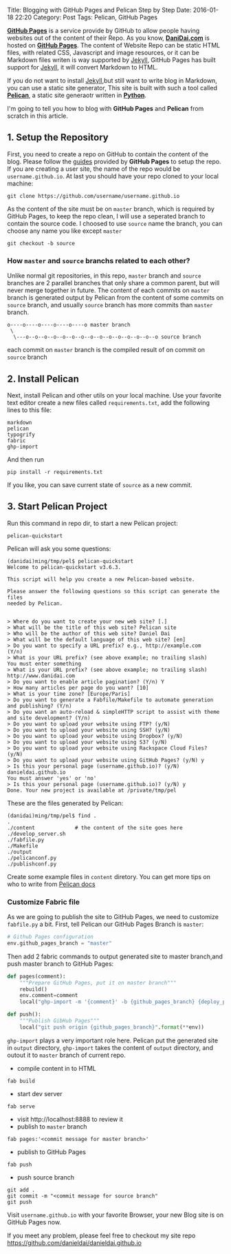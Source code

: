 Title: Blogging with GitHub Pages and Pelican Step by Step
Date: 2016-01-18 22:20
Category: Post
Tags: Pelican, GitHub Pages

**[GitHub Pages](https://pages.github.com/)** is a service provide by GitHub to allow people having websites out of the content of their Repo. 
As you know, **[DaniDai.com](http://www.danidai.com)** is hosted on **[GitHub Pages](https://pages.github.com/)**. The content of Website Repo can be static HTML files, with related CSS, Javascript and image resources, or it can be Markdown files writen is way supported by [Jekyll](http://jekyllrb.com/]), GitHub Pages has built support for [Jekyll](http://jekyllrb.com/]), it will convert Markdown to HTML.

If you do not want to install [Jekyll](http://jekyllrb.com/]),but still want to write blog in Markdown, you can use a static site generator, This site is built with such a tool called **[Pelican](http://getpelican.com/)**, a static site generaotr written in **[Python](http://python.org/)**. 

I'm going to tell you how to blog with **GitHub Pages** and **Pelican** from scratch in this article.

## 1. Setup the Repository

First, you need to create a repo on GitHub to contain the content of the blog. Please follow the [guides](https://pages.github.com/) provided by **GitHub Pages** to setup the repo. If you are creating a user site, the name of the repo would be `username.github.io`. At last you should have your repo cloned to your local machine:

```
git clone https://github.com/username/username.github.io
```

As the content of the site must be on `master` branch, which is required by GitHub Pages, to keep the repo clean, I will use a seperated branch to contain the source code. I choosed to use `source` name the branch, you can choose any name you like except `master`

```
git checkout -b source
```

### How `master` and `source` branchs related to each other?

Unlike normal git repositories, in this repo, `master` branch and `source` branches are 2 parallel branches that only share a common parent, but will never merge together in future. The content of each commits on `master` branch is generated output by Pelican from the content of some commits on `source` branch, and usually `source` branch has more commits than `master` branch.

```
o----o----o----o----o----o master branch
 \
  \---o--o--o--o--o--o--o--o--o--o--o--o--o--o--o source branch    
```    

each commit on `master` branch is the compiled result of on commit on `source` branch

## 2. Install Pelican

Next, install Pelican and other utils on your local machine. Use your favorite text editor create a new files called `requirements.txt`, add the following lines to this file:

```
markdown
pelican
typogrify
fabric
ghp-import
```

And then run

``` 
pip install -r requirements.txt
```
If you like, you can save current state of `source` as a new commit.

## 3. Start Pelican Project

Run this command in repo dir, to start a new Pelican project:

```
pelican-quickstart
```

Pelican will ask you some questions:

```
(danidai)ming/tmp/pel$ pelican-quickstart
Welcome to pelican-quickstart v3.6.3.

This script will help you create a new Pelican-based website.

Please answer the following questions so this script can generate the files
needed by Pelican.


> Where do you want to create your new web site? [.]
> What will be the title of this web site? Pelican site
> Who will be the author of this web site? Daniel Dai
> What will be the default language of this web site? [en]
> Do you want to specify a URL prefix? e.g., http://example.com   (Y/n)
> What is your URL prefix? (see above example; no trailing slash)
You must enter something
> What is your URL prefix? (see above example; no trailing slash) http://www.danidai.com
> Do you want to enable article pagination? (Y/n) Y
> How many articles per page do you want? [10]
> What is your time zone? [Europe/Paris]
> Do you want to generate a Fabfile/Makefile to automate generation and publishing? (Y/n)
> Do you want an auto-reload & simpleHTTP script to assist with theme and site development? (Y/n)
> Do you want to upload your website using FTP? (y/N)
> Do you want to upload your website using SSH? (y/N)
> Do you want to upload your website using Dropbox? (y/N)
> Do you want to upload your website using S3? (y/N)
> Do you want to upload your website using Rackspace Cloud Files? (y/N)
> Do you want to upload your website using GitHub Pages? (y/N) y
> Is this your personal page (username.github.io)? (y/N) danieldai.github.io
You must answer 'yes' or 'no'
> Is this your personal page (username.github.io)? (y/N) y
Done. Your new project is available at /private/tmp/pel
```

These are the files generated by Pelican:

```
(danidai)ming/tmp/pel$ find .
.
./content             # the content of the site goes here
./develop_server.sh
./fabfile.py
./Makefile
./output
./pelicanconf.py
./publishconf.py
```
Create some example files in `content` diretory. You can get more tips on who to write from [Pelican docs](http://docs.getpelican.com/en/3.6.3/index.html)

### Customize Fabric file

As we are going to publish the site to GitHub Pages, we need to customize `fabfile.py` a bit. First, tell Pelican our GitHub Pages Branch is `master`:

```python
# Github Pages configuration
env.github_pages_branch = "master"
```

Then add 2 fabric commands to output generated site to master branch,and push master branch to GitHub Pages:

```python
def pages(comment):
    """Prepare GitHub Pages, put it on master branch"""
    rebuild()
    env.comment=comment
    local("ghp-import -m '{comment}' -b {github_pages_branch} {deploy_path}".format(**env))

def push():
    """Publish GibHub Pages"""
    local("git push origin {github_pages_branch}".format(**env))

``` 

`ghp-import` plays a very important role here. Pelican put the generated site in `output` directory, `ghp-import` takes the content of `output` directory, and outout it to `master` branch of current repo.


* compile content in to HTML

```
fab build
```

* start dev server

```
fab serve
```

* visit http://localhost:8888 to review it
* publish to `master` branch

```
fab pages:'<commit message for master branch>'
```

* publish to GitHub Pages

```
fab push
```

* push source branch

```
git add .
git commit -m "<commit message for source branch"
git push
```

Visit `username.github.io` with your favorite Browser, your new Blog site is on GitHub Pages now. 

If you meet any problem, please feel free to checkout my site repo https://github.com/danieldai/danieldai.github.io